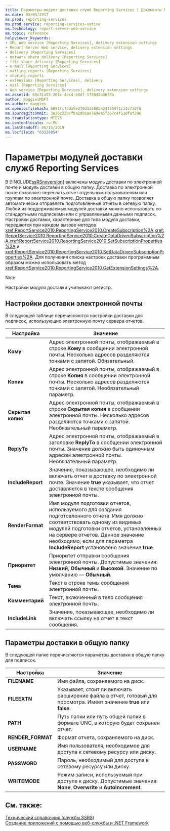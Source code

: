 ```yaml
---
title: Параметры модуля доставки служб Reporting Services | Документы Майкрософт
ms.date: 03/03/2017
ms.prod: reporting-services
ms.prod_service: reporting-services-native
ms.technology: report-server-web-service
ms.topic: reference
helpviewer_keywords:
- XML Web service [Reporting Services], delivery extension settings
- Report Server Web service, delivery extension settings
- delivery [Reporting Services]
- network share delivery [Reporting Services]
- file share delivery [Reporting Services]
- e-mail [Reporting Services]
- mailing reports [Reporting Services]
- sharing reports
- extensions [Reporting Services], delivery
- mail [Reporting Services]
- Web service [Reporting Services], delivery extension settings
ms.assetid: 68c31a85-261c-4ec4-b8df-1f9842b46f8a
author: maggiesMSFT
ms.author: maggies
ms.openlocfilehash: b801fc7ada9e370d12388ba341259f1c13c7a0f6
ms.sourcegitcommit: 3026c22b7fba19059a769ea5f367c4f51efaf286
ms.translationtype: MTE75
ms.contentlocale: ru-RU
ms.lasthandoff: 06/15/2019
ms.locfileid: "63128854"
---
```

# <a name="reporting-services-delivery-extension-settings"></a>Параметры модулей доставки служб Reporting Services
  В [!INCLUDE[ssRSnoversion](../../../includes/ssrsnoversion-md.md)] включены модуль доставки по электронной почте и модуль доставки в общую папку. Доставка по электронной почте позволяет переслать отчет отдельным пользователям или группам по электронной почте. Доставка в общую папку позволяет автоматически отправлять подготовленные отчеты в сетевую папку. Любой из поддерживаемых модулей доставки можно использовать со стандартными подписками или с управляемыми данными подписок. Настройки доставки, характерные для типа модуля доставки, передаются при каждом вызове методов <xref:ReportService2010.ReportingService2010.CreateSubscription%2A>,<xref:ReportService2010.ReportingService2010.CreateDataDrivenSubscription%2A>,<xref:ReportService2010.ReportingService2010.SetSubscriptionProperties%2A> и <xref:ReportService2010.ReportingService2010.SetDataDrivenSubscriptionProperties%2A>. Для получения списка настроек доставки программным образом можно использовать метод <xref:ReportService2010.ReportingService2010.GetExtensionSettings%2A>.  
  
> [!NOTE]  
>  Настройки модуля доставки учитывают регистр.  
  
## <a name="e-mail-delivery-settings"></a>Настройки доставки электронной почты  
 В следующей таблице перечисляются настройки доставки для подписок, использующих электронную почту сервера отчетов.  
  
|Настройка|Значение|  
|-------------|-----------|  
|**Кому**|Адрес электронной почты, отображаемый в строке **Кому** в сообщении электронной почты. Несколько адресов разделяются точками с запятой. Обязательный.|  
|**Копия**|Адрес электронной почты, отображаемый в строке **Копия** в сообщении электронной почты. Несколько адресов разделяются точками с запятой. Необязательный параметр.|  
|**Скрытая копия**|Адрес электронной почты, отображаемый в строке **Скрытая копия** в сообщении электронной почты. Несколько адресов разделяются точками с запятой. Необязательный параметр.|  
|**ReplyTo**|Адрес электронной почты, отображаемый в заголовке **ReplyTo** в сообщении электронной почты. Значение должно быть одиночным адресом электронной почты. Необязательный параметр.|  
|**IncludeReport**|Значение, показывающее, необходимо ли включать отчет в доставку по электронной почте. Значение **true** указывает, что отчет доставляется в тексте сообщения электронной почты.|  
|**RenderFormat**|Имя модуля подготовки отчетов, используемого для создания подготовленного отчета. Имя должно соответствовать одному из видимых модулей подготовки отчетов, установленных на сервере отчетов. Данное значение необходимо, если для параметра **IncludeReport** установлено значение **true**.|  
|**Приоритет**|Приоритет отправки сообщения электронной почты. Допустимые значения: **Низкий**, **Обычный** и **Высокой**. Значение по умолчанию — **Обычный**.|  
|**Тема**|Текст в строке темы сообщения электронной почты.|  
|**Комментарий**|Текст, включенный в тело сообщения электронной почты.|  
|**IncludeLink**|Значение, показывающее, необходимо ли включать ссылку на отчет в текст сообщения.|  
  
## <a name="file-share-delivery-settings"></a>Параметры доставки в общую папку  
 В следующей папке перечисляются параметры доставки в общую папку для подписок.  
  
|Настройка|Значение|  
|-------------|-----------|  
|**FILENAME**|Имя файла, сохраняемого на диск.|  
|**FILEEXTN**|Указывает, стоит ли включать расширение файла в отчет, готовый для просмотра. Имеет значение **true** или **false**.|  
|**PATH**|Путь папки или путь общей папки в формате UNC, в которую будет сохранен отчет.|  
|**RENDER_FORMAT**|Формат отчета, сохраняемого на диск.|  
|**USERNAME**|Имя пользователя, необходимое для доступа к сетевому ресурсу или диску.|  
|**PASSWORD**|Пароль, необходимый для доступа к сетевому ресурсу или диску.|  
|**WRITEMODE**|Режим записи, используемый при доступе к диску. Допустимые значения: **None**, **Overwrite** и **AutoIncrement**.|  
  
## <a name="see-also"></a>См. также:  
 [Технический справочник (службы SSRS)](../../../reporting-services/technical-reference-ssrs.md)   
 [Создание приложений с помощью веб-службы и .NET Framework](../../../reporting-services/report-server-web-service/net-framework/building-applications-using-the-web-service-and-the-net-framework.md)  
  
  

